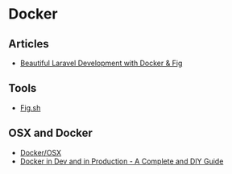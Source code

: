 # Docker

## Articles

- [Beautiful Laravel Development with Docker & Fig](http://www.dylanlindgren.com/laravel-development-docker-fig/)

## Tools

- [Fig.sh](http://www.dylanlindgren.com/laravel-development-docker-fig/)

## OSX and Docker

- [Docker/OSX](https://github.com/noplay/docker-osx)
- [Docker in Dev and in Production - A Complete and  DIY Guide](http://davidmburke.com/2014/09/26/docker-in-dev-and-in-production-a-complete-and-diy-guide/)
